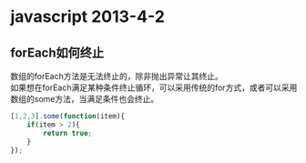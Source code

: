﻿javascript 2013-4-2
===================
forEach如何终止
-------------------
数组的forEach方法是无法终止的，除非抛出异常让其终止。  
如果想在forEach满足某种条件终止循环，可以采用传统的for方式，或者可以采用数组的some方法，当满足条件也会终止。
```javascript
[1,2,3].some(function(item){
    if(item > 2){
        return true;
    }
});
```